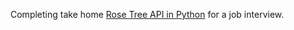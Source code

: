 Completing take home [Rose Tree API in Python](https://gist.github.com/aranchelk/1703502389b9de689a96cbf656392c33) for a job interview.
